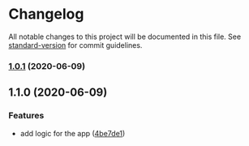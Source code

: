 # Changelog

All notable changes to this project will be documented in this file. See [standard-version](https://github.com/conventional-changelog/standard-version) for commit guidelines.

### [1.0.1](https://github.com/mayrop/honk-action/compare/v1.1.0...v1.0.1) (2020-06-09)

## 1.1.0 (2020-06-09)


### Features

* add logic for the app ([4be7de1](https://github.com/mayrop/honk-action/commit/4be7de1900354f8c1c4cb219ee55ee24f3d4a785))
